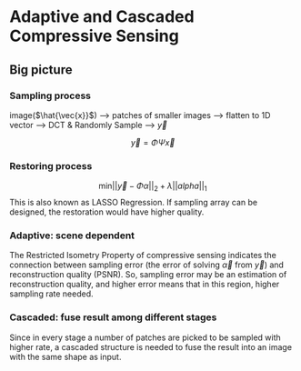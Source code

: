 # Adaptive and Cascaded Compressive Sensing
## Big picture
### Sampling process
image($\hat{\vec{x}}$) --> patches of smaller images -->  flatten to 1D vector --> DCT & Randomly Sample --> $\vec{y}$

$$
\vec{y} = \Phi \Psi \vec{x}
$$
### Restoring process

$$
\text{min} ||\vec{y} - \Phi \alpha||_2 + \lambda ||alpha||_1
$$
This is also known as LASSO Regression. If sampling array can be designed, the restoration would have higher quality.
### Adaptive: scene dependent
The Restricted Isometry Property of compressive sensing indicates the connection between sampling error (the error of solving $\vec{\alpha}$ from $\vec{y}$) and reconstruction quality (PSNR). So, sampling error may be an estimation of reconstruction quality, and higher error means that in this region, higher sampling rate needed.
### Cascaded: fuse result among different stages
Since in every stage a number of patches are picked to be sampled with higher rate, a cascaded structure is needed to fuse the result into an image with the same shape as input.
